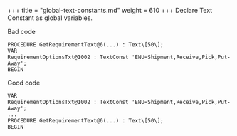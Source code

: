 +++
title = "global-text-constants.md"
weight = 610
+++
Declare Text Constant as global variables.

Bad code

    PROCEDURE GetRequirementText@6(...) : Text\[50\];
    VAR
    RequirementOptionsTxt@1002 : TextConst 'ENU=Shipment,Receive,Pick,Put-Away';
    BEGIN

Good code

    VAR
    RequirementOptionsTxt@1002 : TextConst 'ENU=Shipment,Receive,Pick,Put-Away';
    ...
    PROCEDURE GetRequirementText@6(...) : Text\[50\];
    BEGIN
